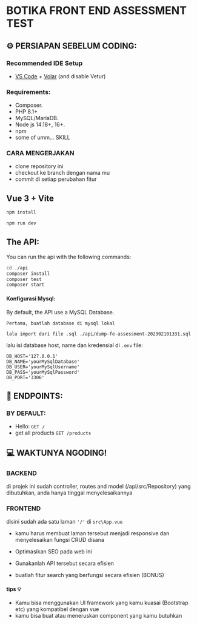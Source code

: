 # BOTIKA FRONT END ASSESSMENT TEST


## :gear: PERSIAPAN SEBELUM CODING:


### Recommended IDE Setup

- [VS Code](https://code.visualstudio.com/) + [Volar](https://marketplace.visualstudio.com/items?itemName=Vue.volar) (and disable Vetur)

### Requirements:

- Composer.
- PHP 8.1+
- MySQL/MariaDB.
- Node js 14.18+, 16+.
- npm
- some of umm... SKILL

### CARA MENGERJAKAN

- clone repository ini
- checkout ke branch dengan nama mu
- commit di setiap perubahan fitur

## Vue 3 + Vite

```bash
npm install

npm run dev
```



## The API:

You can run the api with the following commands:

```bash
cd ./api
composer install
composer test
composer start
```

#### Konfigurasi Mysql:

By default, the API use a MySQL Database.

```
Pertama, buatlah database di mysql lokal

lalu import dari file .sql ./api/dump-fe-assessment-202302101331.sql
```

lalu isi database host, name dan kredensial di `.env` file:

```
DB_HOST='127.0.0.1'
DB_NAME='yourMySqlDatabase'
DB_USER='yourMySqlUsername'
DB_PASS='yourMySqlPassword'
DB_PORT='3306'
```

## :bookmark: ENDPOINTS:

### BY DEFAULT:

- Hello: `GET /`
- get all products `GET /products`


## :computer: WAKTUNYA NGODING!

### BACKEND

di projek ini sudah controller, routes and model (/api/src/Repository) yang dibutuhkan, anda hanya tinggal menyelesaikannya


### FRONTEND

disini sudah ada satu laman  `` '/' `` di ``src\App.vue ``

- kamu harus membuat laman tersebut menjadi responsive dan menyelesaikan fungsi CRUD disana

- Optimasikan SEO pada web ini

- Gunakanlah API tersebut secara efisien
  
- buatlah fitur search yang berfungsi secara efisien (BONUS)
  
#### tips :bulb:

- Kamu bisa menggunakan UI framework yang kamu kuasai (Bootstrap etc) yang kompatibel dengan vue
- kamu bisa buat atau meneruskan component yang kamu butuhkan
